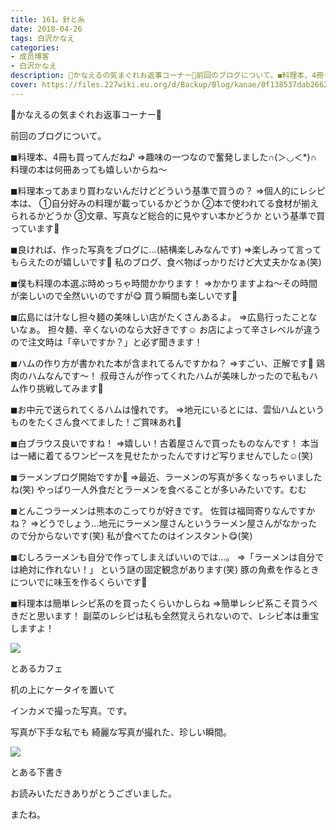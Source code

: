 ```yaml
---
title: 161。針と糸
date: 2018-04-26
tags: 白沢かなえ
categories: 
- 成员博客
- 白沢かなえ
description: 🌷かなえるの気まぐれお返事コーナー🌷前回のブログについて。◼︎料理本、4冊も買ってんだね♪⇒趣味の一つなので奮発しました∩(＞◡＜*)∩料理の本は何冊あっても嬉しいから...
cover: https://files.227wiki.eu.org/d/Backup/Blog/kanae/0f138537dab266207715c276b7a58.jpg 
---
```












🌷かなえるの気まぐれお返事コーナー🌷

前回のブログについて。





◼︎料理本、4冊も買ってんだね♪
⇒趣味の一つなので奮発しました∩(＞◡＜*)∩
料理の本は何冊あっても嬉しいからね〜


◼︎料理本ってあまり買わないんだけどどういう基準で買うの？
⇒個人的にレシピ本は、
①自分好みの料理が載っているかどうか
②本で使われてる食材が揃えられるかどうか
③文章、写真など総合的に見やすい本かどうか
という基準で買っています🍅


◼︎良ければ、作った写真をブログに…(結構楽しみなんです)
⇒楽しみって言ってもらえたのが嬉しいです🧡
私のブログ、食べ物ばっかりだけど大丈夫かなぁ(笑)


◼︎僕も料理の本選ぶ時めっちゃ時間かかります！
⇒かかりますよね〜その時間が楽しいので全然いいのですが😋
買う瞬間も楽しいです🌷


◼︎広島には汁なし担々麺の美味しい店がたくさんあるよ。
⇒広島行ったことないなぁ。
担々麺、辛くないのなら大好きです☺️
お店によって辛さレベルが違うので注文時は「辛いですか？」と必ず聞きます！


◼︎ハムの作り方が書かれた本が含まれてるんですかね？
⇒すごい、正解です💮
鶏肉のハムなんです〜！
叔母さんが作ってくれたハムが美味しかったので私もハム作り挑戦してみます🐶


◼︎お中元で送られてくるハムは憧れです。
⇒地元にいるとには、雲仙ハムというものをたくさん食べてました！ご賞味あれ🌸


◼︎白ブラウス良いですね！
⇒嬉しい！古着屋さんで買ったものなんです！
本当は一緒に着てるワンピースを見せたかったんですけど写りませんでした☺️(笑)


◼︎ラーメンブログ開始ですか🍜
⇒最近、ラーメンの写真が多くなっちゃいましたね(笑)
やっぱり一人外食だとラーメンを食べることが多いみたいです。むむ


◼︎とんこつラーメンは熊本のこってりが好きです。
佐賀は福岡寄りなんですかね？
⇒どうでしょう…地元にラーメン屋さんというラーメン屋さんがなかったので分からないです(笑)
私が食べてたのはインスタント😋(笑)


◼︎むしろラーメンも自分で作ってしまえばいいのでは…。
⇒「ラーメンは自分では絶対に作れない！」
という謎の固定観念があります(笑)
豚の角煮を作るときについでに味玉を作るくらいです🐣


◼︎料理本は簡単レシピ系のを買ったくらいかしらね
⇒簡単レシピ系こそ買うべきだと思います！
副菜のレシピは私も全然覚えられないので、レシピ本は重宝しますよ！







![](https://files.227wiki.eu.org/d/Backup/Blog/kanae/0f138537dab266207715c276b7a58.jpg)



とあるカフェ

机の上にケータイを置いて

インカメで撮った写真。です。





写真が下手な私でも
綺麗な写真が撮れた、珍しい瞬間。





























![](https://files.227wiki.eu.org/d/Backup/Blog/kanae/0f138537dab266207715c276b7a58-01.jpg)



とある下書き





















お読みいただきありがとうございました。


またね。


